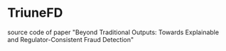 # TriuneFD
source code of paper "Beyond Traditional Outputs: Towards Explainable and Regulator-Consistent Fraud Detection"
